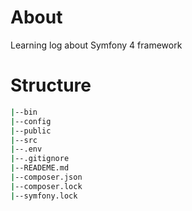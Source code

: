 # About
Learning log about Symfony 4 framework

# Structure

```bash
|--bin
|--config
|--public
|--src
|--.env
|--.gitignore
|--READEME.md
|--composer.json
|--composer.lock
|--symfony.lock
```

